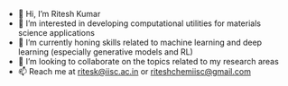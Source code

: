 - 👋 Hi, I’m Ritesh Kumar
- 👀 I’m interested in developing computational utilities for materials science applications
- 🌱 I’m currently honing skills related to machine learning and deep learning (especially generative models and RL)
- 💞️ I’m looking to collaborate on the topics related to my research areas
- 📫 Reach me at ritesk@iisc.ac.in or riteshchemiisc@gmail.com

<!---
ritesh001/ritesh001 is a ✨ special ✨ repository because its `README.md` (this file) appears on your GitHub profile.
You can click the Preview link to take a look at your changes.
--->
